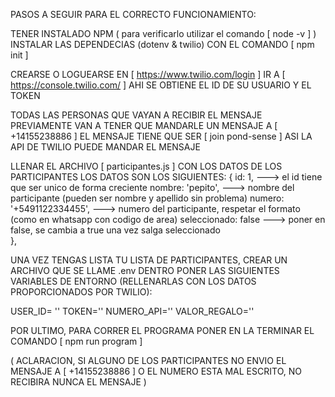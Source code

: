 PASOS A SEGUIR PARA EL CORRECTO FUNCIONAMIENTO:

TENER INSTALADO NPM ( para verificarlo utilizar el comando [  node -v ] )
INSTALAR LAS DEPENDECIAS (dotenv & twilio) CON EL COMANDO [  npm init ]

CREARSE O LOGUEARSE EN [ https://www.twilio.com/login ]
IR A [ https://console.twilio.com/ ] AHI SE OBTIENE EL ID DE SU USUARIO Y EL TOKEN

TODAS LAS PERSONAS QUE VAYAN A RECIBIR EL MENSAJE PREVIAMENTE VAN A TENER QUE MANDARLE UN MENSAJE A [ +14155238886 ]
EL MENSAJE TIENE QUE SER [ join pond-sense ] ASI LA API DE TWILIO PUEDE MANDAR EL MENSAJE

LLENAR EL ARCHIVO [ participantes.js ] CON LOS DATOS DE LOS PARTICIPANTES
LOS DATOS SON LOS SIGUIENTES:
    {
      id: 1, ---> el id tiene que ser unico de forma creciente
      nombre: 'pepito', ---> nombre del participante (pueden ser nombre y apellido sin problema)
      numero: '+5491122334455', ---> numero del participante, respetar el formato (como en whatsapp con codigo de area)
      seleccionado: false ---> poner en false, se cambia a true una vez salga seleccionado     
    },

UNA VEZ TENGAS LISTA TU LISTA DE PARTICIPANTES, CREAR UN ARCHIVO QUE SE LLAME .env
DENTRO PONER LAS SIGUIENTES VARIABLES DE ENTORNO (RELLENARLAS CON LOS DATOS PROPORCIONADOS POR TWILIO):

USER_ID= ''
TOKEN=''
NUMERO_API='' 
VALOR_REGALO=''


POR ULTIMO, PARA CORRER EL PROGRAMA PONER EN LA TERMINAR EL COMANDO [ npm run program ]

( ACLARACION, SI ALGUNO DE LOS PARTICIPANTES NO ENVIO EL MENSAJE A [ +14155238886 ] O EL NUMERO ESTA MAL ESCRITO, NO RECIBIRA NUNCA EL MENSAJE )